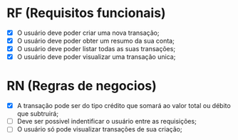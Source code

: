 # RF (Requisitos funcionais)

-   [x] O usuário deve poder criar uma nova transação;
-   [x] O usuário deve poder obter um resumo da sua conta;
-   [x] O usuário deve poder listar todas as suas transações;
-   [x] O usuário deve poder visualizar uma transação unica;

# RN (Regras de negocios)

-   [x] A transação pode ser do tipo crédito que somará ao valor total ou débito que subtruirá;
-   [ ] Deve ser possivel indentificar o usuário entre as requisições;
-   [ ] O usuário só pode visualizar transações de sua criação;
